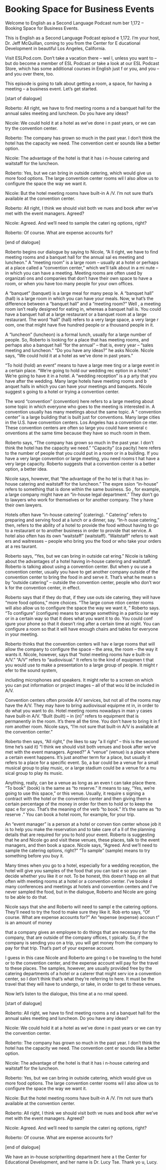 # Booking Space for Business Events

Welcome to English as a Second Language Podcast num ber 1,172 – Booking Space for Business Events.

This is English as a Second Language Podcast episod e 1,172. I’m your host, Dr. Jeff McQuillan, coming to you from the Center for E ducational Development in beautiful Los Angeles, California.

Visit ESLPod.com. Don’t take a vacation there – wel l, unless you want to – but do become a member of ESL Podcast or take a look at  our ESL Podcast Store, which has some additional courses in English just f or you, and you – and you over there, too.

This episode is going to talk about getting a room,  a space, for having a meeting – a business event. Let’s get started.

[start of dialogue]

Roberto: All right, we have to find meeting rooms a nd a banquet hall for the annual sales meeting and luncheon. Do you have any ideas?

Nicole: We could hold it at a hotel as we’ve done i n past years, or we can try the convention center.

Roberto: The company has grown so much in the past year. I don’t think the hotel has the capacity we need. The convention cent er sounds like a better option.

Nicole: The advantage of the hotel is that it has i n-house catering and waitstaff for the luncheon.

Roberto: Yes, but we can bring in outside catering,  which would give us more food options. The large convention center rooms wil l also allow us to configure the space the way we want it.

Nicole: But the hotel meeting rooms have built-in A /V. I’m not sure that’s available at the convention center.

Roberto: All right, I think we should visit both ve nues and book after we’ve met with the event managers. Agreed?

Nicole: Agreed. And we’ll need to sample the cateri ng options, right?

Roberto: Of course. What are expense accounts for?

[end of dialogue]

Roberto begins our dialogue by saying to Nicole, “A ll right, we have to find meeting rooms and a banquet hall for the annual sal es meeting and luncheon.” A “meeting room” is a large room – usually at a hotel  or perhaps at a place called a “convention center,” which we’ll talk about in a mi nute – in which you can have a meeting. Meeting rooms are often used by organizati ons and companies that don’t have their own space to have a room, or when you have too many people for your own offices.

A “banquet” (banquet) is a large meal for many peop le. A “banquet hall” (hall) is a large room in which you can have your meals. Now, w hat’s the difference between a “banquet hall” and a “meeting room?” Well , a meeting room isn’t really designed for eating in, whereas a banquet hall is. You could have a banquet hall at a large restaurant or a banquet room at a large restaurant. The word “hall” (hall) refers to a very large space, a very large r oom, one that might have five hundred people or a thousand people in it.

A “luncheon” (luncheon) is a formal lunch, usually for a large number of people. So, Roberto is looking for a place that has meeting  rooms, and perhaps also a banquet hall “for the annual” – that is, every year  – “sales meeting and luncheon.” “Do you have any ideas?” he asks Nicole.  Nicole says, “We could hold it at a hotel as we’ve done in past years.”

“To hold (hold) an event” means to have a large mee ting or a large event in a certain place. “We’re going to hold our wedding rec eption in a hotel.” We’re going to have it in a hotel. A “wedding reception” is a p arty that you have after the wedding. Many large hotels have meeting rooms and b anquet halls in which you can have your meetings and banquets. Nicole suggest s going to a hotel or trying a convention center.

The word “convention” (convention) here refers to a  large meeting about some topic in which everyone who goes to the meeting is interested in. A convention usually has many meetings about the same topic. A “ convention center” is a large building that is built just for conventions. Many large cities in the U.S. have convention centers. Los Angeles has a convention ce nter. These convention centers are often so large you could have several c onventions at the same time because they have so much room in them.

 Roberto says, “The company has grown so much in the  past year. I don’t think the hotel has the capacity we need.” “Capacity” (ca pacity) here refers to the number of people that you could put in a room or in  a building. If you have a very large convention or large meeting, you need rooms t hat have a very large capacity. Roberto suggests that a convention center  is a better option, a better idea.

Nicole says, however, that “the advantage of the ho tel is that it has in-house catering and waitstaff for the luncheon.” The expre ssion “in-house” refers to something that is done within the same business. So , for example, a large company might have an “in-house legal department.” They don’t go to lawyers who work for themselves or for another company. The y have their own lawyers.

Hotels often have “in-house catering” (catering). “ Catering” refers to preparing and serving food at a lunch or a dinner, say. “In-h ouse catering,” then, refers to the ability of a hotel to provide the food without having to go to a restaurant or to another business in order to provide that service. A hotel also often has its own “waitstaff” (waitstaff). “Waitstaff” refers to wait ers and waitresses – people who bring you the food or who take your orders at a res taurant.

Roberto says, “Yes, but we can bring in outside cat ering.” Nicole is talking about the advantages of a hotel having in-house catering and waitstaff. Roberto is talking about using a convention center. But when y ou use a convention center, usually you have to get another company outside of the convention center to bring the food in and serve it. That’s what he mean s by “outside catering” – outside the convention center, people who don’t wor k for the convention center, in effect.

Roberto says that if they do that, if they use outs ide catering, they will have “more food options,” more choices. “The large conve ntion center rooms will also allow us to configure the space the way we want it, ” Roberto says. “To configure” (configure) means to arrange something in a particu lar way or in a certain way so that it does what you want it to do. You could conf igure your phone so that it doesn’t ring after a certain time at night. You can  configure a room so that it will have enough chairs and tables for everyone in your meeting.

Roberto thinks that the convention centers will hav e large rooms that will allow the company to configure the space – the area, the room – the way it wants it. Nicole, however, says that “hotel meeting rooms hav e built-in A/V.” “A/V” refers to “audiovisual.” It refers to the kind of equipmen t that you would use to make a presentation to a large group of people. It might r efer to the sound system,

including microphones and speakers. It might refer to a screen on which you can put information or project images – all of that wou ld be included in A/V.

Convention centers often provide A/V services, but not all of the rooms may have the A/V. They may have to bring audiovisual equipme nt in, in order to do what you want to do. Hotel meeting rooms nowadays in man y cases have built-in A/V. “Built (built) – in (in)” refers to equipment that is permanently in the room. It’s there all the time. You don’t have to bring it in f rom another room. Nicole says, “I’m not sure that built-in A/V is available at the  convention center.”

Roberto then says, “All right,” (he likes to say “a ll right” – this is the second time he’s said it) “I think we should visit both venues and book after we’ve met with the event managers. Agreed?” A “venue” (venue) is a  place where a certain event happens. It’s just another term for a place, but usually it refers to a place for a specific event. So, a bar could be a venue for a small musical group to play music, or a large stadium could be a venue for a mu sical group to play its music.

Anything, really, can be a venue as long as an even t can take place there. “To book” (book) is the same as “to reserve.” It means to say, “Yes, we’re going to use this space,” or this venue. Usually, it require s signing a contract with the hotel or the convention center and then giving them  a certain percentage of the money in order for them to hold or to keep the spac e for you. That’s the meaning of the verb “to book.” It’s the same as “to reserve .” You can book a hotel room, for example, for your trip.

An “event manager” is a person at a hotel or conven tion center whose job it is to help you make the reservation and to take care of a ll of the planning details that are required for you to hold your event. Roberto is  suggesting that he and Nicole go and visit these venues, these places, talk to the event managers, and then book a space. Nicole says, “Agreed. And we’ll need to sample the catering options, right?” “To sample” (sample) means to try something before you buy it.

Many times when you go to a hotel, especially for a  wedding reception, the hotel will give you samples of the food that you can tast e so you can decide whether you like it or not. To be honest, this doesn’t happ en all that often with meeting rooms at a hotel or a convention center. I’ve booke d many conferences and meetings at hotels and convention centers and I’ve never sampled the food, but in the dialogue, Roberto and Nicole are going to be  able to do that.

Nicole says that she and Roberto will need to sampl e the catering options. They’ll need to try the food to make sure they like it. Rob erto says, “Of course. What are expense accounts for?” An “expense (expense) accoun t” is an amount of money

that a company gives an employee to do things that are necessary for the company, that are outside of the company offices, t ypically. So, if the company is sending you on a trip, you will get money from the company to pay for that trip. That’s part of your expense account.

I guess in this case Nicole and Roberto are going t o be traveling to the hotel or to the convention center, and the expense account will  pay for the travel to these places. The samples, however, are usually provided free by the catering departments of a hotel or a caterer that might serv ice a convention center, so I don’t think that’s what they’re referring to here. It must be the travel that they will have to undergo, or take, in order to get to these venues.

Now let’s listen to the dialogue, this time at a no rmal speed.

[start of dialogue]

Roberto: All right, we have to find meeting rooms a nd a banquet hall for the annual sales meeting and luncheon. Do you have any ideas?

Nicole: We could hold it at a hotel as we’ve done i n past years or we can try the convention center.

Roberto: The company has grown so much in the past year. I don’t think the hotel has the capacity we need. The convention cent er sounds like a better option.

Nicole: The advantage of the hotel is that it has i n-house catering and waitstaff for the luncheon.

Roberto: Yes, but we can bring in outside catering,  which would give us more food options. The large convention center rooms wil l also allow us to configure the space the way we want it.

Nicole: But the hotel meeting rooms have built-in A /V. I’m not sure that’s available at the convention center.

Roberto: All right, I think we should visit both ve nues and book after we’ve met with the event managers. Agreed?

Nicole: Agreed. And we’ll need to sample the cateri ng options, right?

Roberto: Of course. What are expense accounts for?

 [end of dialogue]

We have an in-house scriptwriting department here a t the Center for Educational Development, and her name is Dr. Lucy Tse. Thank yo u, Lucy.



